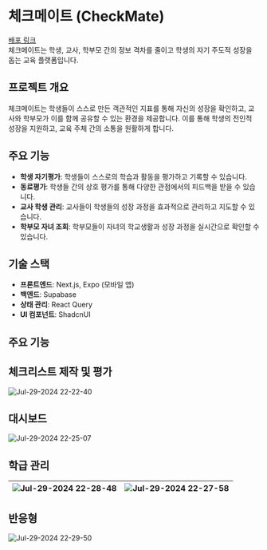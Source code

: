 # 체크메이트 (CheckMate)
[배포 링크](https://togethers.info/signin) <br />
체크메이트는 학생, 교사, 학부모 간의 정보 격차를 줄이고 학생의 자기 주도적 성장을 돕는 교육 플랫폼입니다.

## 프로젝트 개요

체크메이트는 학생들이 스스로 만든 객관적인 지표를 통해 자신의 성장을 확인하고, 교사와 학부모가 이를 함께 공유할 수 있는 환경을 제공합니다. 이를 통해 학생의 전인적 성장을 지원하고, 교육 주체 간의 소통을 원활하게 합니다.

## 주요 기능

- **학생 자기평가**: 학생들이 스스로의 학습과 활동을 평가하고 기록할 수 있습니다.
- **동료평가**: 학생들 간의 상호 평가를 통해 다양한 관점에서의 피드백을 받을 수 있습니다.
- **교사 학생 관리**: 교사들이 학생들의 성장 과정을 효과적으로 관리하고 지도할 수 있습니다.
- **학부모 자녀 조회**: 학부모들이 자녀의 학교생활과 성장 과정을 실시간으로 확인할 수 있습니다.

## 기술 스택

- **프론트엔드**: Next.js, Expo (모바일 앱)
- **백엔드**: Supabase
- **상태 관리**: React Query
- **UI 컴포넌트**: ShadcnUI

## 주요 기능
## 체크리스트 제작 및 평가
![Jul-29-2024 22-22-40](https://github.com/user-attachments/assets/8a93a8a6-d290-4f58-9d7f-45785317c178)

## 대시보드
![Jul-29-2024 22-25-07](https://github.com/user-attachments/assets/3aebde50-7129-43b2-ba9a-45b324e4baee)

## 학급 관리
![Jul-29-2024 22-28-48](https://github.com/user-attachments/assets/c3bae220-a296-4fec-b3c3-bab17ab87934) | ![Jul-29-2024 22-27-58](https://github.com/user-attachments/assets/dbeaeb8e-fd15-43cf-87ea-21265c789da4)
| --- | --- |

## 반응형

![Jul-29-2024 22-29-50](https://github.com/user-attachments/assets/d888f450-7293-410d-97f8-8ba1e96719a2)
